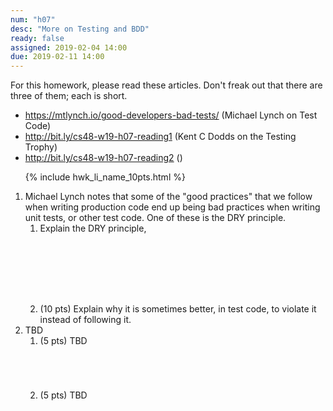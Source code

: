 ```yaml
---
num: "h07"
desc: "More on Testing and BDD"
ready: false
assigned: 2019-02-04 14:00
due: 2019-02-11 14:00
---
```


<div style="display:none;">https://ucsb-cs48.github.io/w19/hwk/h07/</div>

For this homework, please read these articles.   Don't freak out that there are three of them; each is short.

* <https://mtlynch.io/good-developers-bad-tests/> (Michael Lynch on Test Code)
* <http://bit.ly/cs48-w19-h07-reading1> (Kent C Dodds on the Testing Trophy)
* <http://bit.ly/cs48-w19-h07-reading2> ()



<ol>

{% include hwk_li_name_10pts.html %}

<li style="margin-bottom:0em;" markdown="1">  Michael Lynch notes that some of the "good practices" that we follow when writing production code end up being bad practices when writing unit tests, or other test code.   One of these is the DRY principle.

<ol>

<li style="margin-bottom:8em;" markdown="1">   Explain the DRY principle, 
</li>

<li style="margin-bottom:0em;" markdown="1"> (10 pts) Explain why it is sometimes better, in test code, to violate it instead of following it.

</li>

</ol>

<div class="pagebreak">
</div>

</li>



<li markdown="1"> TBD


<ol>
<li style="margin-bottom:5em;" > (5 pts) TBD
</li>

<li style="margin-bottom:5em;" > (5 pts) TBD
</li>



</ol>
  
</li>




</ol>
